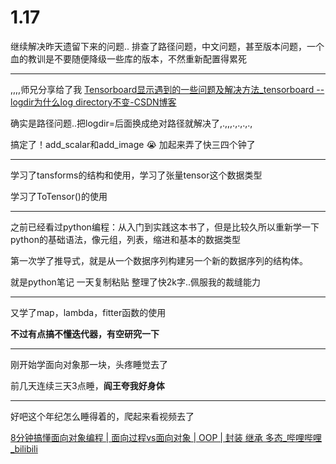 # 1.17

继续解决昨天遗留下来的问题.. 排查了路径问题，中文问题，甚至版本问题，一个血的教训是不要随便降级一些库的版本，不然重新配置得累死

---

,,,,师兄分享给了我 [Tensorboard显示遇到的一些问题及解决方法_tensorboard --logdir为什么log directory不变-CSDN博客](https://blog.csdn.net/u012654981/article/details/88407898?app_version=6.2.4&code=app_1562916241&csdn_share_tail={"type"%3A"blog"%2C"rType"%3A"article"%2C"rId"%3A"88407898"%2C"source"%3A"oashjkakk"}&uLinkId=usr1mkqgl919blen&utm_source=app)

确实是路径问题..把logdir=后面换成绝对路径就解决了,.,,,.,.,.,.,

搞定了！add_scalar和add_image :sob: 加起来弄了快三四个钟了



---

学习了tansforms的结构和使用，学习了张量tensor这个数据类型

学习了ToTensor()的使用

---

之前已经看过python编程：从入门到实践这本书了，但是比较久所以重新学一下python的基础语法，像元组，列表，缩进和基本的数据类型

第一次学了推导式，就是从一个数据序列构建另一个新的数据序列的结构体。

就是python笔记 一天复制粘贴 整理了快2k字..佩服我的裁缝能力

---

又学了map，lambda，fitter函数的使用

**不过有点搞不懂迭代器，有空研究一下**

---

刚开始学面向对象那一块，头疼睡觉去了

前几天连续三天3点睡，**__阎王夸我好身体__**

---

好吧这个年纪怎么睡得着的，爬起来看视频去了

[8分钟搞懂面向对象编程 | 面向过程vs面向对象 | OOP | 封装 继承 多态_哔哩哔哩_bilibili](https://www.bilibili.com/video/BV1wZ4y1B7A7/?spm_id_from=333.337.search-card.all.click&vd_source=b62927c9c692bdf74852ba5a3509e201)

